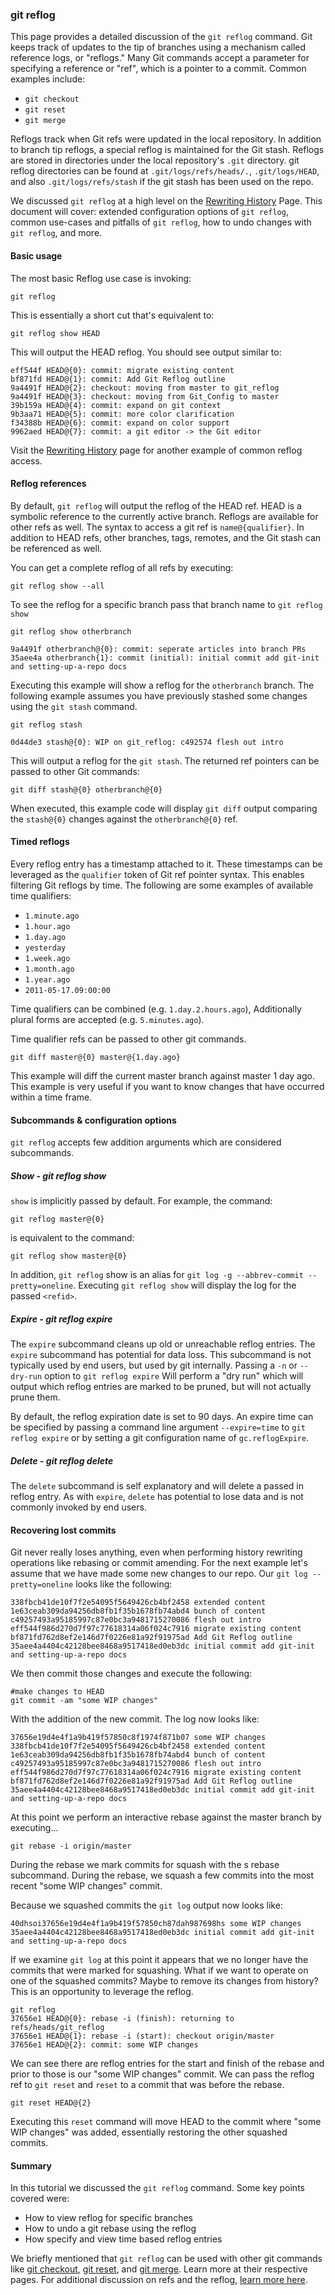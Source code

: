 ### git reflog

This page provides a detailed discussion of the `git reflog` command. Git keeps track of updates to the tip of branches using a mechanism called reference logs, or "reflogs." Many Git commands accept a parameter for specifying a reference or "ref", which is a pointer to a commit. Common examples include:  
- `git checkout`  
- `git reset`  
- `git merge`  

Reflogs track when Git refs were updated in the local repository. In addition to branch tip reflogs, a special reflog is maintained for the Git stash. Reflogs are stored in directories under the local repository's `.git` directory. git reflog directories can be found at `.git/logs/refs/heads/.`, `.git/logs/HEAD`, and also `.git/logs/refs/stash` if the git stash has been used on the repo.

We discussed `git reflog` at a high level on the [Rewriting History](https://www.atlassian.com/git/tutorials/rewriting-history) Page. This document will cover: extended configuration options of `git reflog`, common use-cases and pitfalls of `git reflog`, how to undo changes with `git reflog`, and more.

#### Basic usage

The most basic Reflog use case is invoking:

```
git reflog
```

This is essentially a short cut that's equivalent to:

```
git reflog show HEAD
```

This will output the HEAD reflog. You should see output similar to:

```
eff544f HEAD@{0}: commit: migrate existing content
bf871fd HEAD@{1}: commit: Add Git Reflog outline
9a4491f HEAD@{2}: checkout: moving from master to git_reflog
9a4491f HEAD@{3}: checkout: moving from Git_Config to master
39b159a HEAD@{4}: commit: expand on git context 
9b3aa71 HEAD@{5}: commit: more color clarification
f34388b HEAD@{6}: commit: expand on color support 
9962aed HEAD@{7}: commit: a git editor -> the Git editor
```

Visit the [Rewriting History](https://www.atlassian.com/git/tutorials/rewriting-history) page for another example of common reflog access.

#### Reflog references

By default, `git reflog` will output the reflog of the HEAD ref. HEAD is a symbolic reference to the currently active branch. Reflogs are available for other refs as well. The syntax to access a git ref is `name@{qualifier}`. In addition to HEAD refs, other branches, tags, remotes, and the Git stash can be referenced as well.

You can get a complete reflog of all refs by executing:

```
git reflog show --all
```

To see the reflog for a specific branch pass that branch name to `git reflog show`

```
git reflog show otherbranch

9a4491f otherbranch@{0}: commit: seperate articles into branch PRs
35aee4a otherbranch{1}: commit (initial): initial commit add git-init and setting-up-a-repo docs
```

Executing this example will show a reflog for the `otherbranch` branch. The following example assumes you have previously stashed some changes using the `git stash` command.

```
git reflog stash

0d44de3 stash@{0}: WIP on git_reflog: c492574 flesh out intro
```

This will output a reflog for the `git stash`. The returned ref pointers can be passed to other Git commands:

```
git diff stash@{0} otherbranch@{0}
```

When executed, this example code will display `git diff` output comparing the `stash@{0}` changes against the `otherbranch@{0}` ref.

#### Timed reflogs

Every reflog entry has a timestamp attached to it. These timestamps can be leveraged as the `qualifier` token of Git ref pointer syntax. This enables filtering Git reflogs by time. The following are some examples of available time qualifiers:  
- `1.minute.ago`  
- `1.hour.ago`  
- `1.day.ago`  
- `yesterday`  
- `1.week.ago`  
- `1.month.ago`  
- `1.year.ago`  
- `2011-05-17.09:00:00`  
 
Time qualifiers can be combined (e.g. `1.day.2.hours.ago`), Additionally plural forms are accepted (e.g. `5.minutes.ago`).

Time qualifier refs can be passed to other git commands.

```
git diff master@{0} master@{1.day.ago}
```

This example will diff the current master branch against master 1 day ago. This example is very useful if you want to know changes that have occurred within a time frame.

#### Subcommands & configuration options

`git reflog` accepts few addition arguments which are considered subcommands.

##### Show - git reflog show

`show` is implicitly passed by default. For example, the command:

```
git reflog master@{0}
```

is equivalent to the command:

```
git reflog show master@{0}
```

In addition, `git reflog` show is an alias for `git log -g --abbrev-commit --pretty=oneline`. Executing `git reflog show` will display the log for the passed `<refid>`.

##### Expire - git reflog expire

The `expire` subcommand cleans up old or unreachable reflog entries. The `expire` subcommand has potential for data loss. This subcommand is not typically used by end users, but used by git internally. Passing a `-n` or `--dry-run` option to `git reflog expire` Will perform a "dry run" which will output which reflog entries are marked to be pruned, but will not actually prune them.

By default, the reflog expiration date is set to 90 days. An expire time can be specified by passing a command line argument `--expire=time` to `git reflog expire` or by setting a git configuration name of `gc.reflogExpire`.

##### Delete - git reflog delete

The `delete` subcommand is self explanatory and will delete a passed in reflog entry. As with `expire`, `delete` has potential to lose data and is not commonly invoked by end users.

#### Recovering lost commits

Git never really loses anything, even when performing history rewriting operations like rebasing or commit amending. For the next example let's assume that we have made some new changes to our repo. Our `git log --pretty=oneline` looks like the following:

```
338fbcb41de10f7f2e54095f5649426cb4bf2458 extended content
1e63ceab309da94256db8fb1f35b1678fb74abd4 bunch of content
c49257493a95185997c87e0bc3a9481715270086 flesh out intro
eff544f986d270d7f97c77618314a06f024c7916 migrate existing content
bf871fd762d8ef2e146d7f0226e81a92f91975ad Add Git Reflog outline
35aee4a4404c42128bee8468a9517418ed0eb3dc initial commit add git-init and setting-up-a-repo docs
```

We then commit those changes and execute the following:

```
#make changes to HEAD
git commit -am "some WIP changes"
```

With the addition of the new commit. The log now looks like:

```
37656e19d4e4f1a9b419f57850c8f1974f871b07 some WIP changes
338fbcb41de10f7f2e54095f5649426cb4bf2458 extended content
1e63ceab309da94256db8fb1f35b1678fb74abd4 bunch of content
c49257493a95185997c87e0bc3a9481715270086 flesh out intro
eff544f986d270d7f97c77618314a06f024c7916 migrate existing content
bf871fd762d8ef2e146d7f0226e81a92f91975ad Add Git Reflog outline
35aee4a4404c42128bee8468a9517418ed0eb3dc initial commit add git-init and setting-up-a-repo docs
```

At this point we perform an interactive rebase against the master branch by executing...

```
git rebase -i origin/master
```

During the rebase we mark commits for squash with the s rebase subcommand. During the rebase, we squash a few commits into the most recent "some WIP changes" commit.

Because we squashed commits the `git log` output now looks like:

```
40dhsoi37656e19d4e4f1a9b419f57850ch87dah987698hs some WIP changes
35aee4a4404c42128bee8468a9517418ed0eb3dc initial commit add git-init and setting-up-a-repo docs
```

If we examine `git log` at this point it appears that we no longer have the commits that were marked for squashing. What if we want to operate on one of the squashed commits? Maybe to remove its changes from history? This is an opportunity to leverage the reflog.

```
git reflog
37656e1 HEAD@{0}: rebase -i (finish): returning to refs/heads/git_reflog
37656e1 HEAD@{1}: rebase -i (start): checkout origin/master
37656e1 HEAD@{2}: commit: some WIP changes
```

We can see there are reflog entries for the start and finish of the rebase and prior to those is our "some WIP changes" commit. We can pass the reflog ref to `git reset` and `reset` to a commit that was before the rebase.

```
git reset HEAD@{2}
```

Executing this `reset` command will move HEAD to the commit where "some WIP changes" was added, essentially restoring the other squashed commits.

#### Summary

In this tutorial we discussed the `git reflog` command. Some key points covered were:  
- How to view reflog for specific branches  
- How to undo a git rebase using the reflog  
- How specify and view time based reflog entries  

We briefly mentioned that `git reflog` can be used with other git commands like [git checkout](https://www.atlassian.com/git/tutorials/using-branches#git-checkout), [git reset](https://www.atlassian.com/git/tutorials/resetting-checking-out-and-reverting), and [git merge](https://www.atlassian.com/git/tutorials/git-merge). Learn more at their respective pages. For additional discussion on refs and the reflog, [learn more here](https://www.atlassian.com/git/tutorials/refs-and-the-reflog).
